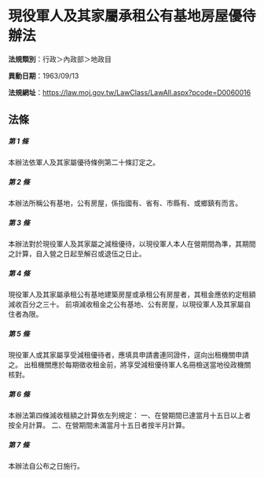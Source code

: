 # 現役軍人及其家屬承租公有基地房屋優待辦法

**法規類別**：行政＞內政部＞地政目

**異動日期**：1963/09/13  

**法規網址**：https://law.moj.gov.tw/LawClass/LawAll.aspx?pcode=D0060016





## 法條
##### 第 1 條
本辦法依軍人及其家屬優待條例第二十條訂定之。

##### 第 2 條
本辦法所稱公有基地，公有房屋，係指國有、省有、市縣有、或鄉鎮有而言。

##### 第 3 條
本辦法對於現役軍人及其家屬之減租優待，以現役軍人本人在營期間為準，其期間之計算，自入營之日起至解召或退伍之日止。

##### 第 4 條
現役軍人及其家屬承租公有基地建築房屋或承租公有房屋者，其租金應依約定租額減收百分之三十。
前項減收租金之公有基地、公有房屋，以現役軍人及其家屬自住者為限。

##### 第 5 條
現役軍人或其家屬享受減租優待者，應填具申請書連同證件，逕向出租機關申請之。
出租機關應於每期徵收租金前，將享受減租優待軍人名冊檢送當地役政機關核對。

##### 第 6 條
本辦法第四條減收租額之計算依左列規定：
一、在營期間已達當月十五日以上者按全月計算。
二、在營期間未滿當月十五日者按半月計算。

##### 第 7 條
本辦法自公布之日施行。


